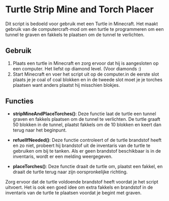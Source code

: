 # Turtle Strip Mine and Torch Placer

Dit script is bedoeld voor gebruik met een Turtle in Minecraft. Het maakt gebruik van de computercraft-mod om een turtle te programmeren om een tunnel te graven en fakkels te plaatsen om de tunnel te verlichten.

## Gebruik

1. Plaats een turtle in Minecraft en zorg ervoor dat hij is aangesloten op een computer. Het liefst op diamond level. (Voor diamonds :)
2. Start Minecraft en voer het script uit op de computer.in de eerste slot plaats je je coal of coal blokken en in de tweede slot moet je je torches plaatsen want anders plaatst hij misschien blokjes.

## Functies

- **stripMineAndPlaceTorches()**: Deze functie laat de turtle een tunnel graven en fakkels plaatsen om de tunnel te verlichten. De turtle graaft 50 blokken in de tunnel, plaatst fakkels om de 10 blokken en keert dan terug naar het beginpunt.

- **refuelIfNeeded()**: Deze functie controleert of de turtle brandstof heeft en zo niet, probeert hij brandstof uit de inventaris van de turtle te gebruiken om bij te tanken. Als er geen brandstof beschikbaar is in de inventaris, wordt er een melding weergegeven.

- **placeTorches()**: Deze functie draait de turtle om, plaatst een fakkel, en draait de turtle terug naar zijn oorspronkelijke richting.

Zorg ervoor dat de turtle voldoende brandstof heeft voordat je het script uitvoert. Het is ook een goed idee om extra fakkels en brandstof in de inventaris van de turtle te plaatsen voordat je begint met graven.
